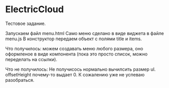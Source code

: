# ElectricCloud
Тестовое задание.

Запускаем файл menu.html
Само меню сделано в виде виджета в файле menu.js
В конструктор передаем объект с полями title и items.

Что получилось: можем создавать меню любого размера, оно оформленое в виде компонента 
(пока это просто список, можно переделать на ссылки).

Что не получилось:
  Не получисось нормально вычилсить размер ul. offsetHeight почему-то выдает 0.
К сожалению уже не успеваю разобраться.

